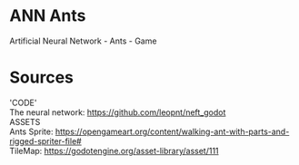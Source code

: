 # ANN Ants
Artificial Neural Network - Ants - Game

# Sources
'CODE'  
The neural network: https://github.com/leopnt/neft_godot  
ASSETS  
Ants Sprite: https://opengameart.org/content/walking-ant-with-parts-and-rigged-spriter-file#  
TileMap: https://godotengine.org/asset-library/asset/111  
